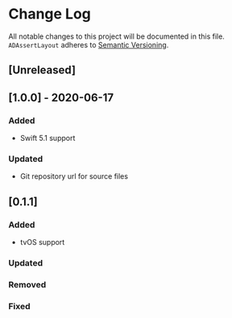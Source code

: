 # Change Log
All notable changes to this project will be documented in this file.
`ADAssertLayout` adheres to [Semantic Versioning](http://semver.org/).

## [Unreleased]

## [1.0.0] - 2020-06-17

### Added
- Swift 5.1 support

### Updated

- Git repository url for source files

## [0.1.1]

### Added
- tvOS support

### Updated

### Removed

### Fixed
